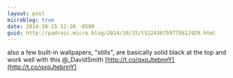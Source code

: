 ```yaml
---
layout: post
microblog: true
date: 2014-10-15 12:20 -0500
guid: http://padraic.micro.blog/2014/10/15/t522436759775612929.html
---
```

also a few built-in wallpapers, "stills", are basically solid black at the top and work well with this @_DavidSmith [http://t.co/qxpJtebnnY](http://t.co/qxpJtebnnY)
